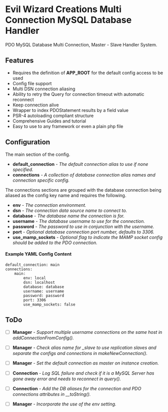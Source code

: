Evil Wizard Creations Multi Connection MySQL Database Handler
=========================

PDO MySQL Database Multi Connection, Master - Slave Handler System.

Features
--------

* Requires the definition of **APP\_ROOT** for the default config access to be used
* Config file support
* Multi DSN connection aliasing
* Ability to retry the Query for connection timeout with automatic reconnect
* Keep connection alive
* Wrapper to index PDOStatement results by a field value
* PSR-4 autoloading compliant structure
* Comprehensive Guides and tutorial
* Easy to use to any framework or even a plain php file

Configuration
--------

The main section of the config.

- **default_connection** - *The default connection alias to use if none specified.*
- **connections** - *A collection of database connection alias names and connection specific config.*

The connections sections are grouped with the database connection being aliased 
as the config key name and requires the following.

- **env** - *The connection environment.*
- **dsn** - *The connection data source name to connect to.*
- **database** - *The database name the connection is for.*
- **username** - *The database username to use for the connection.*
- **password** - *The password to use in conjunction with the username.*
- **port** - *Optional database connection port number, defaults to 3306.*
- **use\_mamp\_sockets** - *Optional flag to indicate the MAMP socket config should be added to the PDO connection.*

#### Example YAML Config Content


    default_connection: main
    connections:
        main:
            env: local
            dsn: localhost
            database: database
            username: username
            password: password
            port: 3306
            use_mamp_sockets: false


ToDo
--------

- [ ] **Manager** - *Support multiple username connections on the same host in addConnectionFromConfig().*
- [ ] **Manager** - *Check alias name for \_slave to use replication slaves and separate the configs and connections in makeNewConnection().*
- [ ] **Manager** - *Set the default connection as master on instance creation.*
- [ ] **Connection** - *Log SQL failure and check if it is a MySQL Server has gone away error and needs to reconnect in query().*
- [ ] **Connection** - *Add the DB aliases for the connection and PDO connections attributes in \_\_toString().*
- [ ] **Manager** - *Incorporate the use of the env setting.*

